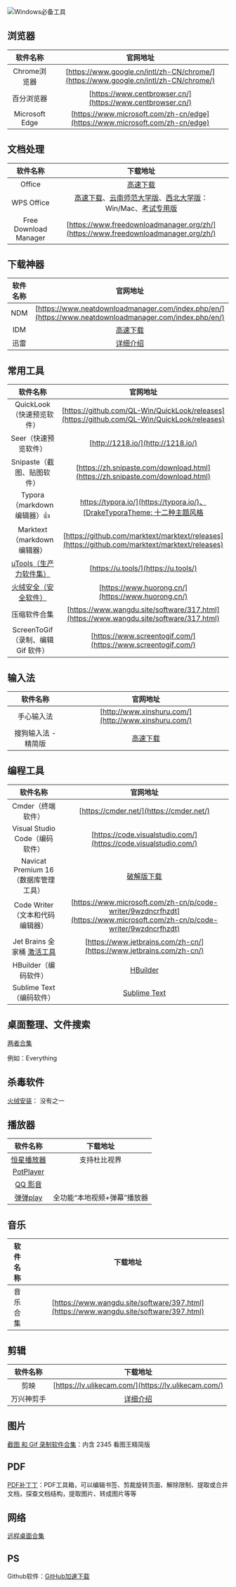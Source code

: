 ![Windows必备工具](https://usacdn.wangdu.site/file/blog-cdn/WP-CDN-02/2022/202207281643644.webp)

## 浏览器

|    软件名称    |                           官网地址                           |
| :------------: | :----------------------------------------------------------: |
|  Chrome浏览器  | [https://www.google.cn/intl/zh-CN/chrome/](https://www.google.cn/intl/zh-CN/chrome/) |
|   百分浏览器   |  [https://www.centbrowser.cn/](https://www.centbrowser.cn/)  |
| Microsoft Edge | [https://www.microsoft.com/zh-cn/edge](https://www.microsoft.com/zh-cn/edge) |

## 文档处理

|       软件名称        |                           下载地址                           |
| :-------------------: | :----------------------------------------------------------: |
|        Office         |   [高速下载](https://otp.landian.vip/zh-cn/download.html)    |
|      WPS Office       | [高速下载](https://www.123pan.com/s/NFzA-IjRgh.html)、[云南师范大学版](https://it.ynnu.edu.cn/info/1107/2418.htm)、[西北大学版](https://zhengban.nwu.edu.cn/rjxz/WPSrj.htm)：Win/Mac、[考试专用版](https://ncre.neea.edu.cn/html1/report/1507/861-1.htm) |
| Free Download Manager | [https://www.freedownloadmanager.org/zh/](https://www.freedownloadmanager.org/zh/) |

## 下载神器

| 软件名称 |                           官网地址                           |
| :------: | :----------------------------------------------------------: |
|   NDM    | [https://www.neatdownloadmanager.com/index.php/en/](https://www.neatdownloadmanager.com/index.php/en/) |
|   IDM    |     [高速下载](https://www.wangdu.site/software/42.html)     |
|   迅雷   |    [详细介绍](https://www.wangdu.site/software/303.html)     |

## 常用工具

|                           软件名称                           |                           官网地址                           |
| :----------------------------------------------------------: | :----------------------------------------------------------: |
|                  QuickLook（快速预览软件）                   | [https://github.com/QL-Win/QuickLook/releases](https://github.com/QL-Win/QuickLook/releases) |
|                     Seer（快速预览软件）                     |              [http://1218.io/](http://1218.io/)              |
|                  Snipaste（截图、贴图软件）                  | [https://zh.snipaste.com/download.html](https://zh.snipaste.com/download.html) |
|                  Typora（markdown编辑器）👍                   | [https://typora.io/](https://typora.io/)、[DrakeTyporaTheme: 十二种主题风格](https://github.com/liangjingkanji/DrakeTyporaTheme) |
|                  Marktext（markdown编辑器）                  | [https://github.com/marktext/marktext/releases](https://github.com/marktext/marktext/releases) |
| [uTools（生产力软件集）](https://www.wangdu.site/software/35.html) |             [https://u.tools/](https://u.tools/)             |
| [火绒安全（安全软件）](https://www.wangdu.site/software/340.html) |      [https://www.huorong.cn/](https://www.huorong.cn/)      |
|                         压缩软件合集                         | [https://www.wangdu.site/software/317.html](https://www.wangdu.site/software/317.html) |
|              ScreenToGif（录制、编辑 Gif 软件）              | [https://www.screentogif.com/](https://www.screentogif.com/) |

## 输入法

|      软件名称       |                       官网地址                       |
| :-----------------: | :--------------------------------------------------: |
|     手心输入法      | [http://www.xinshuru.com/](http://www.xinshuru.com/) |
| 搜狗输入法 - 精简版 | [高速下载](https://www.123pan.com/s/NFzA-IjRgh.html) |

## 编程工具

|                           软件名称                           |                           官网地址                           |
| :----------------------------------------------------------: | :----------------------------------------------------------: |
|                      Cmder（终端软件）                       |           [https://cmder.net/](https://cmder.net/)           |
|                Visual Studio Code（编码软件）                | [https://code.visualstudio.com/](https://code.visualstudio.com/) |
|             Navicat Premium 16（数据库管理工具）             |    [破解版下载](https://www.123pan.com/s/NFzA-IjRgh.html)    |
|               Code Writer（文本和代码编辑器）                | [https://www.microsoft.com/zh-cn/p/code-writer/9wzdncrfhzdt](https://www.microsoft.com/zh-cn/p/code-writer/9wzdncrfhzdt) |
| Jet Brains 全家桶 [激活工具]( https://www.wangdu.site/software/45.html) | [https://www.jetbrains.com/zh-cn/](https://www.jetbrains.com/zh-cn/) |
|                     HBuilder（编码软件）                     |             [ HBuilder](https://www.dcloud.io/)              |
|                   Sublime Text（编码软件）                   |         [Sublime Text](https://www.sublimetext.com/)         |

## 桌面整理、文件搜索

[两者合集](https://www.wangdu.site/software/298.html)

例如：Everything

## 杀毒软件

[火绒安装](https://www.wangdu.site/software/340.html)： 没有之一

## 播放器

|                        软件名称                        |          下载地址           |
| :----------------------------------------------------: | :-------------------------: |
| [恒星播放器](https://www.wangdu.site/software/77.html) |        支持杜比视界         |
| [PotPlayer](https://www.123pan.com/s/NFzA-IjRgh.html)  |                             |
|           [QQ 影音](https://player.qq.com/)            |                             |
|        [弹弹play ](https://www.dandanplay.com/)        | 全功能“本地视频+弹幕”播放器 |

## 音乐

| 软件名称 |                           下载地址                           |
| :------: | :----------------------------------------------------------: |
| 音乐合集 | [https://www.wangdu.site/software/397.html](https://www.wangdu.site/software/397.html) |

## 剪辑

|  软件名称  |                       下载地址                        |
| :--------: | :---------------------------------------------------: |
|    剪映    | [https://lv.ulikecam.com/](https://lv.ulikecam.com/)  |
| 万兴神剪手 | [详细介绍](https://www.wangdu.site/software/382.html) |

## 图片

[截图 和 Gif 录制软件合集](https://www.wangdu.site/software/484.html)：内含 2345 看图王精简版

## PDF

[PDF补丁丁](https://github.com/wmjordan/PDFPatcher)：PDF工具箱，可以编辑书签、剪裁旋转页面、解除限制、提取或合并文档，探查文档结构，提取图片、转成图片等等

## 网络

[远程桌面合集](https://www.wangdu.site/software/469.html)

## PS

Github软件：[GitHub加速下载](https://www.wangdu.site/course/437.html)
